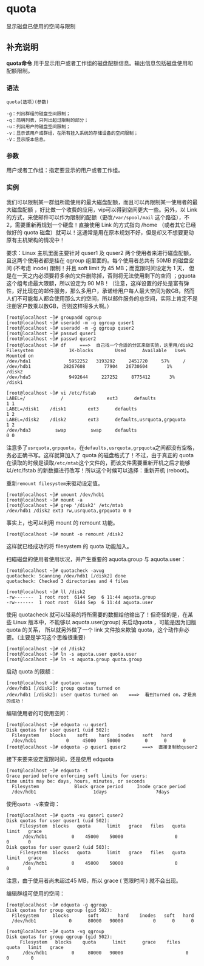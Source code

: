 quota
===

显示磁盘已使用的空间与限制

## 补充说明

**quota命令** 用于显示用户或者工作组的磁盘配额信息。输出信息包括磁盘使用和配额限制。

### 语法  

```
quota(选项)(参数)
```

  

```
-g：列出群组的磁盘空间限制；
-q：简明列表，只列出超过限制的部分；
-u：列出用户的磁盘空间限制；
-v：显示该用户或群组，在所有挂入系统的存储设备的空间限制；
-V：显示版本信息。
```

### 参数  

用户或者工作组：指定要显示的用户或者工作组。

### 实例  

我们可以限制某一群组所能使用的最大磁盘配额，而且可以再限制某一使用者的最大磁盘配额 ，好比做一个收费的应用，vip可以得到空间更大一些。另外，以 Link 的方式，来使邮件可以作为限制的配额（更改`/var/spool/mail` 这个路径），不2，需要重新再规划一个硬盘！直接使用 Link 的方式指向 /home （或者其它已经做好的 quota 磁盘）就可以！这通常是用在原本规划不好，但是却又不想要更动原有主机架构的情况中！

要求：Linux 主机里面主要针对 quser1 及 quser2 两个使用者来进行磁盘配额， 且这两个使用者都是挂在 qgroup 组里面的。每个使用者总共有 50MB 的磁盘空间 (不考虑 inode) 限制！并且 soft limit 为 45 MB；而宽限时间设定为 1 天， 但是在一天之内必须要将多余的文件删除掉，否则将无法使用剩下的空间 ；gquota 这个组考虑最大限额，所以设定为 90 MB！（注意，这样设置的好处是富有弹性，好比现在的邮件服务，那么多用户，承诺给用户每人最大空间为数GB，然而人们不可能每人都会使用那么大的空间，所以邮件服务的总空间，实际上肯定不是注册客户数乘以数GB，否则这样得多大啊。）

```
[root@localhost ~]# groupadd qgroup
[root@localhost ~]# useradd -m -g qgroup quser1
[root@localhost ~]# useradd -m -g qgroup quser2
[root@localhost ~]# passwd quser1
[root@localhost ~]# passwd quser2
[root@localhost ~]# df     ===>  自己找一个合适的分区来做实验，这里用/disk2
Filesystem             1K-blocks        Used      Available   Use% Mounted on
/dev/hda1              5952252   3193292     2451720     57%     /
/dev/hdb1            28267608       77904   26730604       1%     /disk2
/dev/hda5              9492644     227252     8775412       3%     /disk1

[root@localhost ~]# vi /etc/fstab
LABEL=/             /                ext3      defaults                                     1 1
LABEL=/disk1    /disk1        ext3      defaults                                      1 2
LABEL=/disk2    /disk2        ext3      defaults,usrquota,grpquota       1 2  
/dev/hda3         swap         swap     defaults                                     0 0
```

注意多了`usrquota,grpquota`，在`defaults,usrquota,grpquota`之间都没有空格，务必正确书写。这样就算加入了 quota 的磁盘格式了！不过，由于真正的 quota 在读取的时候是读取`/etc/mtab`这个文件的，而该文件需要重新开机之后才能够以/etc/fstab 的新数据进行改写！所以这个时候可以选择：重新开机 (reboot)。

重新`remount filesystem`来驱动设定值。

```
[root@localhost ~]# umount /dev/hdb1
[root@localhost ~]# mount -a
[root@localhost ~]# grep '/disk2' /etc/mtab
/dev/hdb1 /disk2 ext3 rw,usrquota,grpquota 0 0
```

事实上，也可以利用 mount 的 remount 功能。

```
[root@localhost ~]# mount -o remount /disk2
```

这样就已经成功的将 filesystem 的 quota 功能加入。

扫瞄磁盘的使用者使用状况，并产生重要的 aquota.group 与 aquota.user：

```
[root@localhost ~]# quotacheck -avug
quotacheck: Scanning /dev/hdb1 [/disk2] done
quotacheck: Checked 3 directories and 4 files

[root@localhost ~]# ll /disk2
-rw-------  1 root root  6144 Sep  6 11:44 aquota.group
-rw-------  1 root root  6144 Sep  6 11:44 aquota.user
```

使用 quotacheck 就可以轻易的将所需要的数据给他输出了！但奇怪的是，在某些 Linux 版本中，不能够以 aquota.user(group) 来启动quota ，可能是因为旧版 quota 的关系， 所以就另外做了一个 link 文件按来欺骗 quota，这个动作非必要。（主要是学习这个思维很重要）

```
[root@localhost ~]# cd /disk2
[root@localhost ~]# ln -s aquota.user quota.user
[root@localhost ~]# ln -s aquota.group quota.group
```

启动 quota 的限额：

```
[root@localhost ~]# quotaon -avug
/dev/hdb1 [/disk2]: group quotas turned on
/dev/hdb1 [/disk2]: user quotas turned on    ===>  看到turned on，才是真的成功！
```

编辑使用者的可使用空间：

```
[root@localhost ~]# edquota -u quser1
Disk quotas for user quser1 (uid 502):
  Filesystem    blocks    soft    hard   inodes   soft   hard
  /dev/hdb1           0     45000    50000         0      0      0
[root@localhost ~]# edquota -p quser1 quser2      ===>  直接复制给quser2
```

接下来要来设定宽限时间，还是使用 edquota

```
[root@localhost ~]# edquota -t
Grace period before enforcing soft limits for users:
time units may be: days, hours, minutes, or seconds
  Filesystem             Block grace period     Inode grace period
  /dev/hdb1                     1days                  7days
```

使用`quota -v`来查询：

```
[root@localhost ~]# quota -vu quser1 quser2
Disk quotas for user quser1 (uid 502):
     Filesystem  blocks   quota      limit   grace   files   quota   limit   grace
      /dev/hdb1         0    45000    50000                   0       0       0
Disk quotas for user quser2 (uid 503):
     Filesystem  blocks   quota      limit   grace   files   quota   limit   grace
      /dev/hdb1         0    45000    50000                   0       0       0
```

注意，由于使用者尚未超过45 MB，所以 grace ( 宽限时间 ) 就不会出现。

编辑群组可使用的空间：

```
[root@localhost ~]# edquota -g qgroup
Disk quotas for group qgroup (gid 502):
  Filesystem     blocks       soft       hard    inodes   soft   hard
  /dev/hdb1            0      80000   90000           0      0      0

[root@localhost ~]# quota -vg qgroup
Disk quotas for group qgroup (gid 502):
     Filesystem   blocks    quota      limit      grace    files   quota   limit   grace
      /dev/hdb1         0     80000   90000                       0        0        0
```


